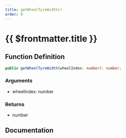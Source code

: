 ```yaml
---
title: getWheelTyreWidth()
order: 0
---
```


# {{ $frontmatter.title }}

<!--@include: ./getWheelTyreWidth_partial_header.md-->

## Function Definition

```ts
public getWheelTyreWidth(wheelIndex: number): number;
```

### Arguments

* wheelIndex: number

### Returns

* number

## Documentation

<!--@include: ./getWheelTyreWidth_partial_footer.md-->
